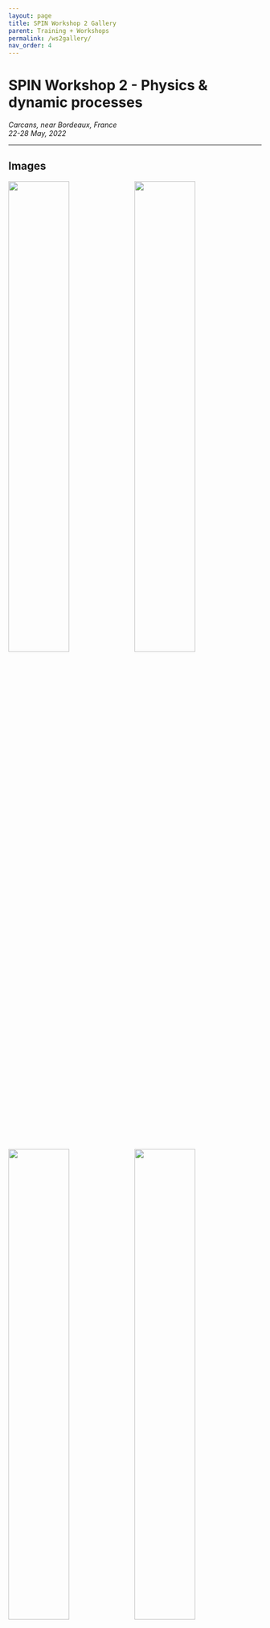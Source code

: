 ```yaml
---
layout: page
title: SPIN Workshop 2 Gallery
parent: Training + Workshops
permalink: /ws2gallery/
nav_order: 4
---
```




# SPIN Workshop 2 - Physics & dynamic processes
_Carcans, near Bordeaux, France_   
_22-28 May, 2022_  

---

## Images

<img class="img-hoover" src="/assets/images/ws2/images/20220523_11_50_12_SPIN22.JPG" width="49%"/>  <img class="img-hoover" src="/assets/images/ws2/images/20220523_11_50_21_SPIN22.JPG" width="49%"/>

<img class="img-hoover" src="/assets/images/ws2/images/20220523_13_56_30_SPIN22.JPG" width="49%"/>  <img class="img-hoover" src="/assets/images/ws2/images/20220523_17_32_32_SPIN22.JPG" width="49%"/>

<img class="img-hoover" src="/assets/images/ws2/images/20220523_17_32_37_SPIN22.JPG" width="49%"/>  <img class="img-hoover" src="/assets/images/ws2/images/20220523_17_32_44_SPIN22.JPG" width="49%"/>


## SPIN WS2 excursion
Dune de Pilat and Atlantic beach. 

<img class="img-hoover" src="/assets/images/ws2/images/20220524_16_33_41_SPIN22.JPG" width="49%"/>  <img class="img-hoover" src="/assets/images/ws2/images/20220524_16_33_56_SPIN22.JPG" width="49%"/> 

<img class="img-hoover" src="/assets/images/ws2/images/20220524_16_34_02_SPIN22.JPG" width="49%"/>  <img class="img-hoover" src="/assets/images/ws2/images/20220524_16_34_05_SPIN22.JPG" width="49%"/>

<img class="img-hoover" src="/assets/images/ws2/images/20220524_16_35_06_SPIN22.JPG" width="49%"/>  <img class="img-hoover" src="/assets/images/ws2/images/20220524_16_35_12_SPIN22.JPG" width="49%"/>

<img class="img-hoover" src="/assets/images/ws2/images/20220524_16_36_29_SPIN22.JPG" width="49%"/>  <img class="img-hoover" src="/assets/images/ws2/images/20220524_16_36_48_SPIN22.JPG" width="49%"/> 

<img class="img-hoover" src="/assets/images/ws2/images/20220524_16_36_58_SPIN22.JPG" width="49%"/>  <img class="img-hoover" src="/assets/images/ws2/images/20220524_16_38_10_SPIN22.JPG" width="49%"/>

<img class="img-hoover" src="/assets/images/ws2/images/20220524_16_41_51_SPIN22.JPG" width="49%"/>  <img class="img-hoover" src="/assets/images/ws2/images/20220524_16_42_26_SPIN22.JPG" width="49%"/>

<img class="img-hoover" src="/assets/images/ws2/images/20220524_17_00_06_SPIN22.JPG" width="49%"/>  <img class="img-hoover" src="/assets/images/ws2/images/20220524_17_09_09_SPIN22.JPG" width="49%"/> 

<img class="img-hoover" src="/assets/images/ws2/images/20220524_17_09_13_SPIN22.JPG" width="49%"/>  <img class="img-hoover" src="/assets/images/ws2/images/20220524_17_10_43_SPIN22.JPG" width="49%"/>

<img class="img-hoover" src="/assets/images/ws2/images/20220524_17_12_50_SPIN22.JPG" width="49%"/>  <img class="img-hoover" src="/assets/images/ws2/images/20220524_17_13_06_SPIN22.JPG" width="49%"/>

<img class="img-hoover" src="/assets/images/ws2/images/20220524_17_13_06_SPIN22-1.JPG" width="49%"/>  <img class="img-hoover" src="/assets/images/ws2/images/20220524_17_13_08_SPIN22.JPG" width="49%"/>

<img class="img-hoover" src="/assets/images/ws2/images/20220524_17_18_20_SPIN22.JPG" width="49%"/>  <img class="img-hoover" src="/assets/images/ws2/images/20220524_17_19_07_SPIN22.JPG" width="49%"/>

<img class="img-hoover" src="/assets/images/ws2/images/20220524_17_20_19_SPIN22.JPG" width="49%"/>  <img class="img-hoover" src="/assets/images/ws2/images/20220524_17_21_07_SPIN22.JPG" width="49%"/>

<img class="img-hoover" src="/assets/images/ws2/images/20220524_17_22_18_SPIN22.JPG" width="49%"/>  <img class="img-hoover" src="/assets/images/ws2/images/20220524_17_22_28_SPIN22.JPG" width="49%"/>

<img class="img-hoover" src="/assets/images/ws2/images/20220524_17_13_26_SPIN22.JPG" width="49%"/>  <img class="img-hoover" src="/assets/images/ws2/images/20220524_17_13_29_SPIN22.JPG" width="49%"/>

<img class="img-hoover" src="/assets/images/ws2/images/20220524_17_20_39_SPIN22.JPG" width="49%"/>  <img class="img-hoover" src="/assets/images/ws2/images/20220524_17_20_54_SPIN22.JPG" width="49%"/>

